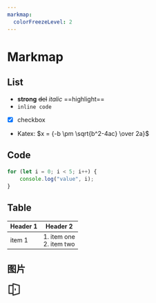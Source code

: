 ```yaml
---
markmap:
  colorFreezeLevel: 2
---
```


# Markmap

## List

- **strong** ~~del~~ *italic* ==highlight==
- `inline code`
- [x] checkbox
- Katex: $x = {-b \pm \sqrt{b^2-4ac} \over 2a}$ 

## Code

```js
for (let i = 0; i < 5; i++) {
    console.log("value", i);
}
```

## Table

| Header 1 | Header 2                     |
| -------- | ---------------------------- |
| item 1   | 1. item one<br />2. item two |


## 图片

![favicon](favicon.png)
